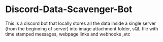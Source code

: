 # Discord-Data-Scavenger-Bot
This is a discord bot that locally stores all the data inside a single server (from the beginning of server) into image attachment folder, sQL file with time stamped messages, webpage links and webhooks ,etc
